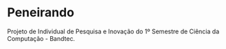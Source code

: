 # Peneirando

Projeto de Individual de Pesquisa e Inovação do 1º Semestre de Ciência da Computação - Bandtec.
